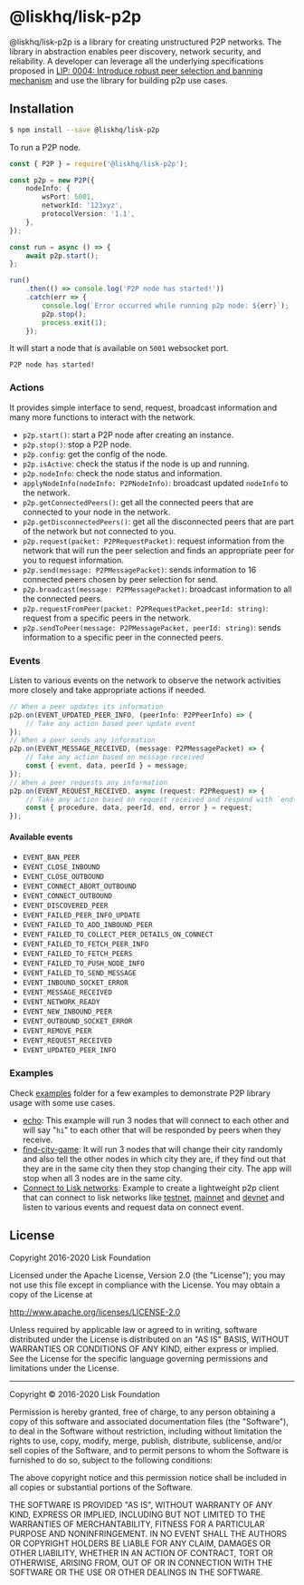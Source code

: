 # @liskhq/lisk-p2p

@liskhq/lisk-p2p is a library for creating unstructured P2P networks. The library in abstraction enables peer discovery, network security, and reliability. A developer can leverage all the underlying specifications proposed in [LIP: 0004: Introduce robust peer selection and banning mechanism](https://github.com/LiskHQ/lips/blob/master/proposals/lip-0004.md) and use the library for building p2p use cases.

## Installation

```sh
$ npm install --save @liskhq/lisk-p2p
```

To run a P2P node.

```typescript
const { P2P } = require('@liskhq/lisk-p2p');

const p2p = new P2P({
	nodeInfo: {
		wsPort: 5001,
		networkId: '123xyz',
		protocolVersion: '1.1',
	},
});

const run = async () => {
	await p2p.start();
};

run()
	.then(() => console.log('P2P node has started!'))
	.catch(err => {
		console.log(`Error occurred while running p2p node: ${err}`);
		p2p.stop();
		process.exit(1);
	});
```

It will start a node that is available on `5001` websocket port.

```shell
P2P node has started!
```

### Actions

It provides simple interface to send, request, broadcast information and many more functions to interact with the network.

- `p2p.start()`: start a P2P node after creating an instance.
- `p2p.stop()`: stop a P2P node.
- `p2p.config`: get the config of the node.
- `p2p.isActive`: check the status if the node is up and running.
- `p2p.nodeInfo`: check the node status and information.
- `applyNodeInfo(nodeInfo: P2PNodeInfo)`: broadcast updated `nodeInfo` to the network.
- `p2p.getConnectedPeers()`: get all the connected peers that are connected to your node in the network.
- `p2p.getDisconnectedPeers()`: get all the disconnected peers that are part of the network but not connected to you.
- `p2p.request(packet: P2PRequestPacket)`: request information from the network that will run the peer selection and finds an appropriate peer for you to request information.
- `p2p.send(message: P2PMessagePacket)`: sends information to 16 connected peers chosen by peer selection for send.
- `p2p.broadcast(message: P2PMessagePacket)`: broadcast information to all the connected peers.
- `p2p.requestFromPeer(packet: P2PRequestPacket,peerId: string)`: request from a specific peers in the network.
- `p2p.sendToPeer(message: P2PMessagePacket, peerId: string)`: sends information to a specific peer in the connected peers.

### Events

Listen to various events on the network to observe the network activities more closely and take appropriate actions if needed.

```typescript
// When a peer updates its information
p2p.on(EVENT_UPDATED_PEER_INFO, (peerInfo: P2PPeerInfo) => {
	// Take any action based peer update event
});
// When a peer sends any information
p2p.on(EVENT_MESSAGE_RECEIVED, (message: P2PMessagePacket) => {
	// Take any action based on message received
	const { event, data, peerId } = message;
});
// When a peer requests any information
p2p.on(EVENT_REQUEST_RECEIVED, async (request: P2PRequest) => {
	// Take any action based on request received and respond with `end(results)` with results or return an error by `error(new Error('Request was not processed successfully'))`
	const { procedure, data, peerId, end, error } = request;
});
```

#### Available events

- `EVENT_BAN_PEER`
- `EVENT_CLOSE_INBOUND`
- `EVENT_CLOSE_OUTBOUND`
- `EVENT_CONNECT_ABORT_OUTBOUND`
- `EVENT_CONNECT_OUTBOUND`
- `EVENT_DISCOVERED_PEER`
- `EVENT_FAILED_PEER_INFO_UPDATE`
- `EVENT_FAILED_TO_ADD_INBOUND_PEER`
- `EVENT_FAILED_TO_COLLECT_PEER_DETAILS_ON_CONNECT`
- `EVENT_FAILED_TO_FETCH_PEER_INFO`
- `EVENT_FAILED_TO_FETCH_PEERS`
- `EVENT_FAILED_TO_PUSH_NODE_INFO`
- `EVENT_FAILED_TO_SEND_MESSAGE`
- `EVENT_INBOUND_SOCKET_ERROR`
- `EVENT_MESSAGE_RECEIVED`
- `EVENT_NETWORK_READY`
- `EVENT_NEW_INBOUND_PEER`
- `EVENT_OUTBOUND_SOCKET_ERROR`
- `EVENT_REMOVE_PEER`
- `EVENT_REQUEST_RECEIVED`
- `EVENT_UPDATED_PEER_INFO`

### Examples

Check [examples](examples/) folder for a few examples to demonstrate P2P library usage with some use cases.

- [echo](examples/echo): This example will run 3 nodes that will connect to each other and will say "`hi`" to each other that will be responded by peers when they receive.
- [find-city-game](examples/find-city-game): It will run 3 nodes that will change their city randomly and also tell the other nodes in which city they are, if they find out that they are in the same city then they stop changing their city. The app will stop when all 3 nodes are in the same city.
- [Connect to Lisk networks](examples/lisk-networks): Example to create a lightweight p2p client that can connect to lisk networks like [testnet](examples/lisk-networks/connect_to_testnet.ts), [mainnet](examples/lisk-networks/connect_to_mainnet.ts) and [devnet](examples/lisk-networks/connect_to_devnet.ts) and listen to various events and request data on connect event.

## License

Copyright 2016-2020 Lisk Foundation

Licensed under the Apache License, Version 2.0 (the "License");
you may not use this file except in compliance with the License.
You may obtain a copy of the License at

http://www.apache.org/licenses/LICENSE-2.0

Unless required by applicable law or agreed to in writing, software
distributed under the License is distributed on an "AS IS" BASIS,
WITHOUT WARRANTIES OR CONDITIONS OF ANY KIND, either express or implied.
See the License for the specific language governing permissions and
limitations under the License.

---

Copyright © 2016-2020 Lisk Foundation

Permission is hereby granted, free of charge, to any person obtaining a copy of this software and associated documentation files (the "Software"), to deal in the Software without restriction, including without limitation the rights to use, copy, modify, merge, publish, distribute, sublicense, and/or sell copies of the Software, and to permit persons to whom the Software is furnished to do so, subject to the following conditions:

The above copyright notice and this permission notice shall be included in all copies or substantial portions of the Software.

THE SOFTWARE IS PROVIDED "AS IS", WITHOUT WARRANTY OF ANY KIND, EXPRESS OR IMPLIED, INCLUDING BUT NOT LIMITED TO THE WARRANTIES OF MERCHANTABILITY, FITNESS FOR A PARTICULAR PURPOSE AND NONINFRINGEMENT. IN NO EVENT SHALL THE AUTHORS OR COPYRIGHT HOLDERS BE LIABLE FOR ANY CLAIM, DAMAGES OR OTHER LIABILITY, WHETHER IN AN ACTION OF CONTRACT, TORT OR OTHERWISE, ARISING FROM, OUT OF OR IN CONNECTION WITH THE SOFTWARE OR THE USE OR OTHER DEALINGS IN THE SOFTWARE.

[lisk core github]: https://github.com/LiskHQ/lisk
[lisk documentation site]: https://lisk.io/documentation/lisk-elements

